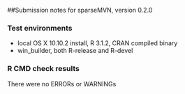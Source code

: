 ##Submission notes for sparseMVN, version 0.2.0


### Test environments

-  local OS X 10.10.2 install, R 3.1.2, CRAN compiled binary
-  win_builder, both R-release and R-devel

### R CMD check results
There were no ERRORs or WARNINGs



